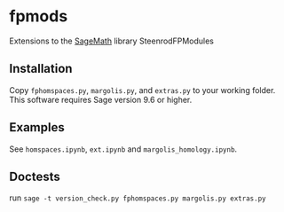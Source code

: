 # fpmods
Extensions to the <a href=https://github.com/sagemath>SageMath</a> library SteenrodFPModules

## Installation
Copy ``fphomspaces.py``, ``margolis.py``, and ``extras.py`` to your working folder.
This software requires Sage version 9.6 or higher.

## Examples
See ``homspaces.ipynb``, ``ext.ipynb`` and ``margolis_homology.ipynb``.

## Doctests
run ``sage -t version_check.py fphomspaces.py margolis.py extras.py``

